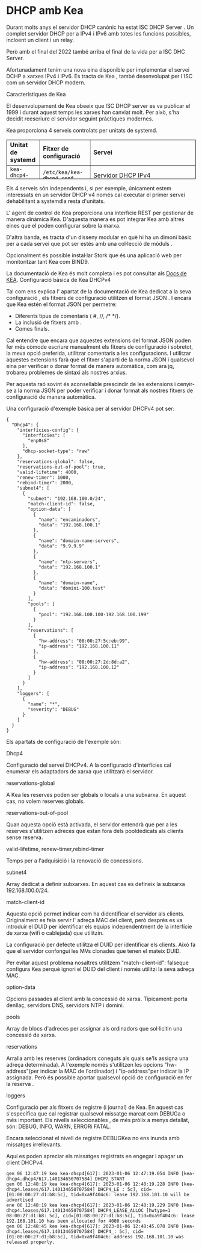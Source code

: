 # DHCP amb Kea

Durant molts anys el servidor DHCP canònic ha estat ISC DHCP Server . Un complet servidor DHCP per a IPv4 i IPv6 amb totes les funcions possibles, incloent un client i un relay.

Però amb el final del 2022 també arriba el final de la vida per a ISC DHC Server.

Afortunadament tenim una nova eina disponible per implementar el servei DCHP a xarxes IPv4 i IPv6. Es tracta de Kea , també desenvolupat per l'ISC com un servidor DHCP modern.

Característiques de Kea

El desenvolupament de Kea obeeix que ISC DHCP server es va publicar el 1999 i durant aquest temps les xarxes han canviat molt. Per això, s'ha decidit reescriure el servidor seguint pràctiques modernes.

Kea proporciona 4 serveis controlats per unitats de systemd.

<table border="1" style="border-collapse: collapse; width: 100%; height: 105px;">
            <tbody>
             <tr style="height: 21px;">
              <td style="width: 17.4418%; height: 21px;"><strong><font style="vertical-align: inherit;"><font style="vertical-align: inherit;">Unitat de systemd</font></font></strong></td>
              <td style="width: 26.8412%; height: 21px;"><strong><font style="vertical-align: inherit;"><font style="vertical-align: inherit;">Fitxer de configuració</font></font></strong></td>
              <td style="width: 55.717%; height: 21px;"><strong><font style="vertical-align: inherit;"><font style="vertical-align: inherit;">Servei</font></font></strong></td>
             </tr>
             <tr style="height: 21px;">
              <td style="width: 17.4418%; height: 21px;"><code>kea-dhcp4-server</code></td>
              <td style="width: 26.8412%; height: 21px;"><code>/etc/kea/kea-dhcp4.conf</code></td>
              <td style="width: 55.717%; height: 21px;"><font style="vertical-align: inherit;"><font style="vertical-align: inherit;">Servidor DHCP IPv4</font></font></td>
             </tr>
             <tr style="height: 21px;">
              <td style="width: 17.4418%; height: 21px;"><code>kea-dhcp6-server</code></td>
              <td style="width: 26.8412%; height: 21px;"><code>/etc/kea/kea-dhcp6.conf</code></td>
              <td style="width: 55.717%; height: 21px;"><font style="vertical-align: inherit;"><font style="vertical-align: inherit;">Servidor DHCP IPv6</font></font></td>
             </tr>
             <tr style="height: 21px;">
              <td style="width: 17.4418%; height: 21px;"><code>kea-dhcp-ddns-server</code></td>
              <td style="width: 26.8412%; height: 21px;"><code>/etc/kea/kea-dhcp-ddns.conf</code></td>
              <td style="width: 55.717%; height: 21px;"><a href="https://translate.google.com/website?sl=es&amp;tl=ca&amp;hl=ca&amp;client=webapp&amp;u=https://en.wikipedia.org/wiki/Dynamic_DNS"><font style="vertical-align: inherit;"><font style="vertical-align: inherit;">Servidor DDNS (DNS Dinàmic)</font></font></a></td>
             </tr>
             <tr style="height: 21px;">
              <td style="width: 17.4418%; height: 21px;"><code>kea-ctrl-agent</code></td>
              <td style="width: 26.8412%; height: 21px;"><code>/etc/kea/kea-ctrl-agent.conf</code></td>
              <td style="width: 55.717%; height: 21px;"><font style="vertical-align: inherit;"><font style="vertical-align: inherit;">Agent de control de Kea. Interfície REST per a configuració dinàmica.</font></font></td>
             </tr>
            </tbody>
           </table>

Els 4 serveis són independents i, si per exemple, únicament estem interessats en un servidor DHCP v4 només cal executar el primer servei dehabilitant a systemdla resta d'unitats.

L' agent de control de Kea proporciona una interfície REST per gestionar de manera dinàmica Kea. D'aquesta manera es pot integrar Kea amb altres eines que el poden configurar sobre la marxa.

D'altra banda, es tracta d'un disseny modular en què hi ha un dimoni bàsic per a cada servei que pot ser estès amb una col·lecció de mòduls .

Opcionalment és possible instal·lar Stork que és una aplicació web per monitoritzar tant Kea com BIND9.

La documentació de Kea és molt completa i es pot consultar als [Docs de KEA](https://kea.readthedocs.io/en/latest/).
Configuració bàsica de Kea DHCPv4

Tal com ens explica l' apartat de la documentació de Kea dedicat a la seva configuració , els fitxers de configuració utilitzen el format JSON . I encara que Kea estén el format JSON per permetre:

- Diferents tipus de comentaris ( #, //, /* */).
- La inclusió de fitxers amb <?include "file.json"?>.
- Comes finals.

Cal entendre que encara que aquestes extensions del format JSON poden fer més còmode escriure manualment els fitxers de configuració i sobretot, la meva opció preferida, utilitzar comentaris a les configuracions. I utilitzar aquestes extensions farà que el fitxer s'aparti de la norma JSON i qualsevol eina per verificar o donar format de manera automàtica, com ara jq, trobareu problemes de sintaxi als nostres arxius.

Per aquesta raó sovint és aconsellable prescindir de les extensions i cenyir-se a la norma JSON per poder verificar i donar format als nostres fitxers de configuració de manera automàtica.

Una configuració d'exemple bàsica per al servidor DHCPv4 pot ser:

~~~
{
  "Dhcp4": {
    "interfícies-config": {
      "interfícies": [
        "enp0s8"
      ],
      "dhcp-socket-type": "raw"
    },
    "reservations-global": false,
    "reservations-out-of-pool": true,
    "valid-lifetime": 4000,
    "renew-timer": 1000,
    "rebind-timer": 2000,
    "subnet4": [
      {
        "subnet": "192.168.100.0/24",
        "match-client-id": false,
        "option-data": [
          {
            "name": "encaminadors",
            "data": "192.168.100.1"
          },
          {
            "name": "domain-name-servers",
            "data": "9.9.9.9"
          },
          {
            "name": "ntp-servers",
            "data": "192.168.100.1"
          },
          {
            "name": "domain-name",
            "data": "domini-100.test"
          }
        ],
        "pools": [
          {
            "pool": "192.168.100.100-192.168.100.199"
          }
        ],
        "reservations": [
          {
            "hw-address": "08:00:27:5c:eb:99",
            "ip-address": "192.168.100.11"
          },
          {
            "hw-address": "08:00:27:2d:8d:a2",
            "ip-address": "192.168.100.12"
          }
        ]
      }
    ],
    "loggers": [
      {
        "name": "*",
        "severity": "DEBUG"
      }
    ]
  }
}
~~~
Els apartats de configuració de l'exemple són:

Dhcp4

Configuració del servei DHCPv4. A la configuració d'interfícies cal enumerar els adaptadors de xarxa que utilitzarà el servidor.

reservations-global

A Kea les reserves poden ser globals o locals a una subxarxa. En aquest cas, no volem reserves globals.

reservations-out-of-pool

Quan aquesta opció està activada, el servidor entendrà que per a les reserves s'utilitzen adreces que estan fora dels pooldedicats als clients sense reserva.

valid-lifetime, renew-timer,rebind-timer

Temps per a l'adquisició i la renovació de concessions.

subnet4

Array dedicat a definir subxarxes. En aquest cas es defineix la subxarxa 192.168.100.0/24.

match-client-id

Aquesta opció permet indicar com ha didentificar el servidor als clients. Originalment es feia servir l' adreça MAC del client, però després es va introduir el DUID per identificar els equips independentment de la interfície de xarxa (wifi o cablejada) que utilitzin.

La configuració per defecte utilitza el DUID per identificar els clients. Això fa que el servidor confongui les MVs clonades que tenen el mateix DUID.

Per evitar aquest problema nosaltres utilitzem "match-client-id": falseque configura Kea perquè ignori el DUID del client i només utilitzi la seva adreça MAC.

option-data

Opcions passades al client amb la concessió de xarxa. Típicament: porta denllaç, servidors DNS, servidors NTP i domini.

pools

Array de blocs d'adreces per assignar als ordinadors que sol·licitin una concessió de xarxa.

reservations

Arralla amb les reserves (ordinadors coneguts als quals se'ls assigna una adreça determinada). A l'exemple només s'utilitzen les opcions "hw-address"(per indicar la MAC de l'ordinador) i "ip-address"per indicar la IP assignada. Però és possible aportar qualsevol opció de configuració en fer la reserva .

loggers

Configuració per als fitxers de registre (i journal) de Kea. En aquest cas s'especifica que cal registrar qualsevol missatge marcat com DEBUGa o més important. Els nivells seleccionables , de més pròlix a menys detallat, són: DEBUG, INFO, WARN, ERRORi FATAL.

Encara seleccionat el nivell de registre DEBUGKea no ens inunda amb missatges irrellevants.

Aquí es poden apreciar els missatges registrats en engegar i apagar un client DHCPv4.

~~~
gen 06 12:47:19 kea kea-dhcp4[617]: 2023-01-06 12:47:19.054 INFO [kea-dhcp4.dhcp4/617.140134650707584] DHCP2_START
gen 06 12:48:19 kea kea-dhcp4[617]: 2023-01-06 12:48:19.228 INFO [kea-dhcp4.leases/617.140134650707584] DHCP4_LE : 5c], cid=[01:08:00:27:d1:b8:5c], tid=0xa9f404c6: lease 192.168.101.10 will be advertised
ene 06 12:48:19 kea kea-dhcp4[617]: 2023-01-06 12:48:19.229 INFO [kea-dhcp4.leases/617.140134650707584] DHCP4_LEASE_ALLOC [hwtype=1 08:00:27:d1:b8: 5c], cid=[01:08:00:27:d1:b8:5c], tid=0xa9f404c6: lease 192.168.101.10 has been allocated for 4000 seconds
gen 06 12:48:45 kea kea-dhcp4[617]: 2023-01-06 12:48:45.078 INFO [kea-dhcp4.leases/617.140134650707584] DHCP4_: 5c], cid=[01:08:00:27:d1:b8:5c], tid=0xa9f404c6: address 192.168.101.10 was released properly.
~~~

